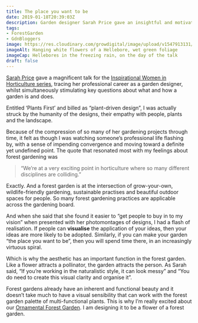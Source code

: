```yaml
---
title: The place you want to be
date: 2019-01-18T20:39:03Z
description: Garden designer Sarah Price gave an insightful and motivating talk at Botanic Garden Wales ‘Inspirational Women in Horticulture’ series. It piqued my curiosity about the role of aesthetics in gardening, and the wider, age-old framing of form and function.
tags: 
- ForestGarden
- GdnBloggers
image: https://res.cloudinary.com/growdigital/image/upload/v1547913131/hellebore-B0684443.jpg
imageAlt: Hanging white flowers of a Hellebore, wet green foliage
imageCap: Hellebores in the freezing rain, on the day of the talk
draft: false
---
```


[Sarah Price](http://sarahpricelandscapes.com) gave a magnificent talk for the [Inspirational Women in Horticulture series](https://botanicgarden.wales/visit/whats-on/inspirational-women-in-horticulture-2/), tracing her professional career as a garden designer, whilst simultaneously stimulating key questions about what and how a garden is and does. 

Entitled ‘Plants First’ and billed as “plant-driven design”, I was actually struck by the humanity of the designs, their empathy with people, plants and the landscape. 

Because of the compression of so many of her gardening projects through time, it felt as though I was watching someone’s professional life flashing by, with a sense of impending convergence and moving toward a definite yet undefined point. The quote that resonated most with my feelings about forest gardening was

> “We’re at a very exciting point in horticulture where so many different disciplines are colliding.”

Exactly. And a forest garden is at the intersection of grow-your-own, wildlife-friendly gardening, sustainable practises and beautiful outdoor spaces for people. So many forest gardening practices are applicable across the gardening board.

And when she said that she found it easier to “get people to buy in to my vision” when presented with her photomontages of designs, I had a flash of realisation. If people can **visualise** the application of your ideas, then your ideas are more likely to be adopted. Similarly, if you can make your garden “the place you want to be”, then you will spend time there, in an increasingly virtuous spiral.

Which is why the aesthetic has an important function in the forest garden. Like a flower attracts a pollinator, the garden attracts the person. As Sarah said, “If you’re working in the naturalistic style, it can look messy” and “You do need to create this visual clarity and organise it”.

Forest gardens already have an inherent and functional beauty and it doesn’t take much to have a visual sensibility that can work with the forest garden palette of multi-functional plants. This is why I’m really excited about our [Ornamental Forest Garden](https://www.forestgarden.wales/blog/introducing-ornamental-maintenance-free-forest-garden/). I am designing it to be a flower of a forest garden.

